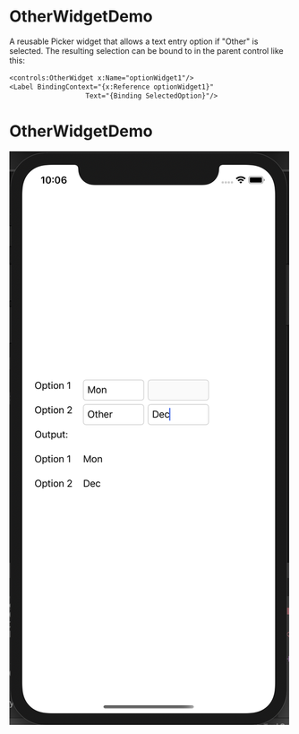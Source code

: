 # OtherWidgetDemo

A reusable Picker widget that allows a text entry option if "Other" is selected. The resulting selection can be bound to in the parent control like this:

```
<controls:OtherWidget x:Name="optionWidget1"/>
<Label BindingContext="{x:Reference optionWidget1}"
                   Text="{Binding SelectedOption}"/>
```
# OtherWidgetDemo

![Screenshot](https://github.com/dsurrao/OtherWidgetDemo/blob/main/demo_screenshot.png)
